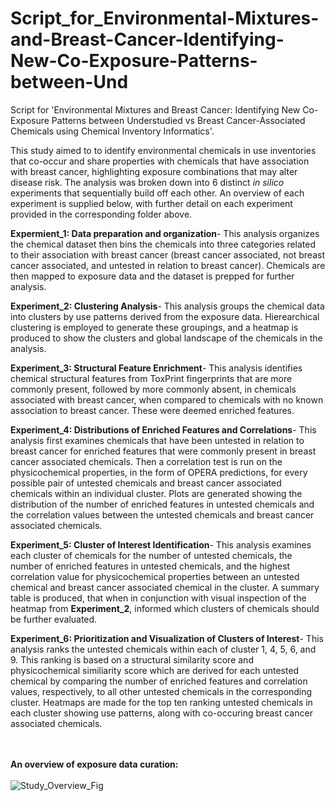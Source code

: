 # Script_for_Environmental-Mixtures-and-Breast-Cancer-Identifying-New-Co-Exposure-Patterns-between-Und
Script for 'Environmental Mixtures and Breast Cancer: Identifying New Co-Exposure Patterns between Understudied vs Breast Cancer-Associated Chemicals using Chemical Inventory Informatics'.

This study aimed to to identify environmental chemicals in use inventories that co-occur and share properties with chemicals that have association with breast cancer, highlighting exposure combinations that may alter disease risk. The analysis was broken down into 6 distinct *in silico* experiments that sequentially build off each other. An overview of each experiment is supplied below, with further detail on each experiment provided in the corresponding folder above.


**Expermient_1: Data preparation and organization**- This analysis organizes the chemical dataset then bins the chemicals into three categories related to their association with breast cancer (breast cancer associated, not breast cancer associated, and untested in relation to breast cancer). Chemicals are then mapped to exposure data and the dataset is prepped for further analysis.

**Experiment_2: Clustering Analysis**- This analysis groups the chemical data into clusters by use patterns derived from the exposure data. Hierearchical clustering is employed to generate these groupings, and a heatmap is produced to show the clusters and global landscape of the chemicals in the analysis.

**Experiment_3: Structural Feature Enrichment**- This analysis identifies chemical structural features from ToxPrint fingerprints that are more commonly present, followed by more commonly absent, in chemicals associated with breast cancer, when compared to chemicals with no known association to breast cancer. These were deemed enriched features.

**Experiment_4: Distributions of Enriched Features and Correlations**- This analysis first examines chemicals that have been untested in relation to breast cancer for enriched features that were commonly present in breast cancer associated chemicals. Then a correlation test is run on the physicochemical properties, in the form of OPERA predictions, for every possible pair of untested chemicals and breast cancer associated chemicals within an individual cluster. Plots are generated showing the distribution of the number of enriched features in untested chemicals and the correlation values between the untested chemicals and breast cancer associated chemicals.

**Experiment_5: Cluster of Interest Identification**- This analysis examines each cluster of chemicals for the number of untested chemicals, the number of enriched features in untested chemicals, and the highest correlation value for physicochemical properties between an untested chemical and breast cancer associated chemical in the cluster. A summary table is produced, that when in conjunction with visual inspection of the heatmap from **Experiment_2**, informed which clusters of chemicals should be further evaluated. 

**Experiment_6: Prioritization and Visualization of Clusters of Interest**- This analysis ranks the untested chemicals within each of cluster 1, 4, 5, 6, and 9. This ranking is based on a structural similarity score and physicochemical similiarity score which are derived for each untested chemical by comparing the number of enriched features and correlation values, respectively, to all other untested chemicals in the corresponding cluster. Heatmaps are made for the top ten ranking untested chemicals in each cluster showing use patterns, along with co-occuring breast cancer associated chemicals.
<br>
<br>
<br>

**An overview of exposure data curation:**
<br>
<br>
![Study_Overview_Fig](https://user-images.githubusercontent.com/72747901/146388561-7cd49881-55c1-42b1-8065-e3d02796379a.png)


